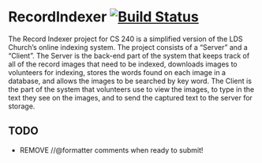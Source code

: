 # RecordIndexer [![Build Status](https://img.shields.io/circleci/project/BrightFlair/PHP.Gt.svg)](https://circleci.com/gh/mkwmms/RecordIndexer)
The Record Indexer project for CS 240 is a simplified version of the LDS Church’s online indexing system. The project consists of a “Server” and a “Client”. The Server is the back-end part of the system that keeps track of all of the record images that need to be indexed, downloads images to volunteers for indexing, stores the words found on each image in a database, and allows the images to be searched by key word. The Client is the part of the system that volunteers use to view the images, to type in the text they see on the images, and to send the captured text to the server for storage.

## TODO
- REMOVE //@formatter comments when ready to submit!

